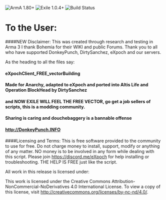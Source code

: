 ![ArmA 1.80+](https://img.shields.io/badge/ArmA%203-1.80+-blue.svg) ![Exile 1.0.4+](https://img.shields.io/badge/Exile-1.0.4+%20Pineapple-38AA38.svg) ![Build Status](https://img.shields.io/badge/Custom%20Build-passing-38AA38.svg) 

# To the User:
####NEW Disclaimer:
This was created through research and testing in Arma 3
I thank Bohemia for their WIKI and public Forums.
Thank you to all who have supported DonkeyPunch, DirtySanchez, eXpoch and our servers.

As the heading to all the files say:


####	eXpochClient_FREE_vectorBuilding
	
####	Made for Anarchy, adapted to eXpoch and ported into Altis Life and Operation BlockHead by DirtySanchez
	
####	and NOW EXILE WILL FEEL THE FREE VECTOR, go get a job sellers of scripts, this is a modding community.
####	Sharing is caring and douchebaggery is a bannable offense
	
####	http://DonkeyPunch.INFO




####Licensing and Terms:
This is free software provided to the community to use for free.
Do not charge money to install, support, modify or anything of any matter.
NO money is to be involved in any form while dealing with this script.
Please join https://discord.me/eXpoch for help installing or troubleshooting.
THE HELP IS FREE just like the script.

All work in this release is licensed under:

This work is licensed under the Creative Commons Attribution-NonCommercial-NoDerivatives 4.0 International License. 
To view a copy of this license, visit http://creativecommons.org/licenses/by-nc-nd/4.0/.
